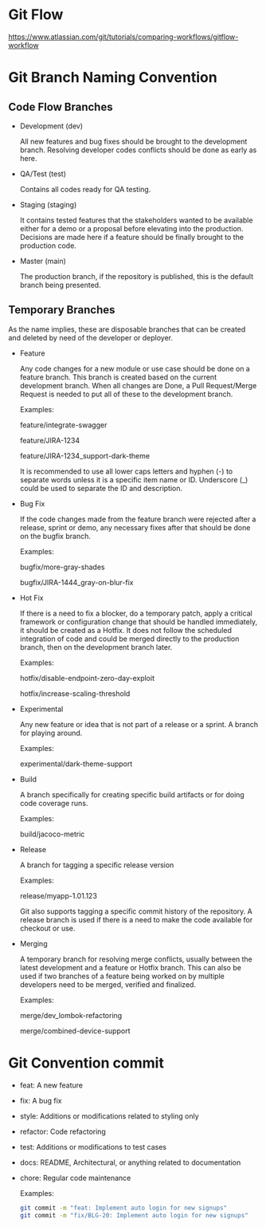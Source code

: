 # Git Flow

https://www.atlassian.com/git/tutorials/comparing-workflows/gitflow-workflow

# Git Branch Naming Convention

## Code Flow Branches

- Development (dev)

  All new features and bug fixes should be brought to the development branch. Resolving developer codes conflicts should be done as early as here.

- QA/Test (test)

  Contains all codes ready for QA testing.

- Staging (staging)

  It contains tested features that the stakeholders wanted to be available either for a demo or a proposal before elevating into the production. Decisions are made here if a feature should be finally brought to the production code.

- Master (main)

  The production branch, if the repository is published, this is the default branch being presented.

## Temporary Branches

As the name implies, these are disposable branches that can be created and deleted by need of the developer or deployer.

- Feature

  Any code changes for a new module or use case should be done on a feature branch. This branch is created based on the current development branch. When all changes are Done, a Pull Request/Merge Request is needed to put all of these to the development branch.

  Examples:

  feature/integrate-swagger

  feature/JIRA-1234

  feature/JIRA-1234_support-dark-theme

  It is recommended to use all lower caps letters and hyphen (-) to separate words unless it is a specific item name or ID. Underscore (\_) could be used to separate the ID and description.

- Bug Fix

  If the code changes made from the feature branch were rejected after a release, sprint or demo, any necessary fixes after that should be done on the bugfix branch.

  Examples:

  bugfix/more-gray-shades

  bugfix/JIRA-1444_gray-on-blur-fix

- Hot Fix

  If there is a need to fix a blocker, do a temporary patch, apply a critical framework or configuration change that should be handled immediately, it should be created as a Hotfix. It does not follow the scheduled integration of code and could be merged directly to the production branch, then on the development branch later.

  Examples:

  hotfix/disable-endpoint-zero-day-exploit

  hotfix/increase-scaling-threshold

- Experimental

  Any new feature or idea that is not part of a release or a sprint. A branch for playing around.

  Examples:

  experimental/dark-theme-support

- Build

  A branch specifically for creating specific build artifacts or for doing code coverage runs.

  Examples:

  build/jacoco-metric

- Release

  A branch for tagging a specific release version

  Examples:

  release/myapp-1.01.123

  Git also supports tagging a specific commit history of the repository. A release branch is used if there is a need to make the code available for checkout or use.

- Merging

  A temporary branch for resolving merge conflicts, usually between the latest development and a feature or Hotfix branch. This can also be used if two branches of a feature being worked on by multiple developers need to be merged, verified and finalized.

  Examples:

  merge/dev_lombok-refactoring

  merge/combined-device-support

# Git Convention commit

- feat: A new feature
- fix: A bug fix
- style: Additions or modifications related to styling only
- refactor: Code refactoring
- test: Additions or modifications to test cases
- docs: README, Architectural, or anything related to documentation
- chore: Regular code maintenance

  Examples:

  ```bash
  git commit -m "feat: Implement auto login for new signups"
  git commit -m "fix/BLG-20: Implement auto login for new signups"
  ```
